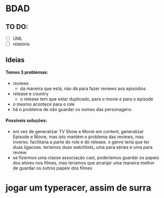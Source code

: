 # BDAD

## TO DO:
- [ ] UML
- [ ] relatório

## Ideias

#### Temos 3 problemas:
* reviews
  * da maneira que está, não dá para fazer reviews aos episódios
* release e country
  * o release tem que estar duplicado, para o movie e para o episode
* o mesmo acontece para o role
* há o problema de não guardar os nomes das personagens


#### Possíveis soluções:
* em vez de generalizar TV Show e Movie em content, generalizar Episode e Movie, mas isto mantém o problema das reviews, mas inverso. facilitaria a parte do role e do release. o genre teria que ter duas ligacoes. teríamos duas watchlists, uma para séries e uma para review.
* se fizermos uma classe associação cast, poderíamos guardar os papeis dos atores nos filmes, mas teríamos que arranjar uma maneira melhor de guardar os outros papéis dos filmes


# jogar um typeracer, assim de surra



